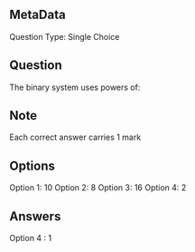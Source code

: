 ## MetaData
Question Type: Single Choice

## Question
The binary system uses powers of:

## Note
Each correct answer carries 1 mark

## Options
Option 1: 10
Option 2: 8
Option 3: 16
Option 4: 2

## Answers
Option 4 : 1
